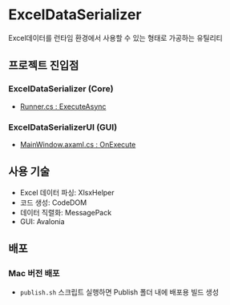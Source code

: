 # ExcelDataSerializer
Excel데이터를 런타임 환경에서 사용할 수 있는 형태로 가공하는 유틸리티
## 프로젝트 진입점
### ExcelDataSerializer (Core)
- [Runner.cs : ExecuteAsync](https://github.com/ds1ngt/ExcelDataSerializer/blob/develop/ExcelDataSerializer/Runner.cs)
### ExcelDataSerializerUI (GUI)
- [MainWindow.axaml.cs : OnExecute](https://github.com/ds1ngt/ExcelDataSerializer/blob/develop/ExcelDataSerializerUI/Views/MainWindow.axaml.cs)
## 사용 기술
- Excel 데이터 파싱: XlsxHelper
- 코드 생성: CodeDOM
- 데이터 직렬화: MessagePack
- GUI: Avalonia
## 배포
### Mac 버전 배포
- `publish.sh` 스크립트 실행하면 Publish 폴더 내에 배포용 빌드 생성